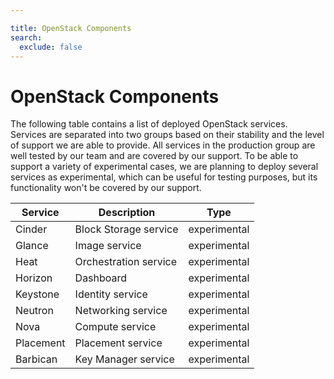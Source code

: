 ```yaml
---

title: OpenStack Components
search:
  exclude: false
---
```


# OpenStack Components

The following table contains a list of deployed OpenStack services. Services are separated
into two groups based on their stability and the level of support we are able to provide. All services in the production
group are well tested by our team and are covered by our support. To be able to support
a variety of experimental cases, we are planning to deploy several services as experimental, which can be useful
for testing purposes, but its functionality won't be covered by our support.

| Service   | Description            | Type         |
|-----------|------------------------|--------------|
| Cinder    | Block Storage service  | experimental |
| Glance    | Image service          | experimental |
| Heat      | Orchestration service  | experimental |
| Horizon   | Dashboard              | experimental |
| Keystone  | Identity service       | experimental |
| Neutron   | Networking service     | experimental |
| Nova      | Compute service        | experimental |
| Placement | Placement service      | experimental |
| Barbican  | Key Manager service    | experimental |
